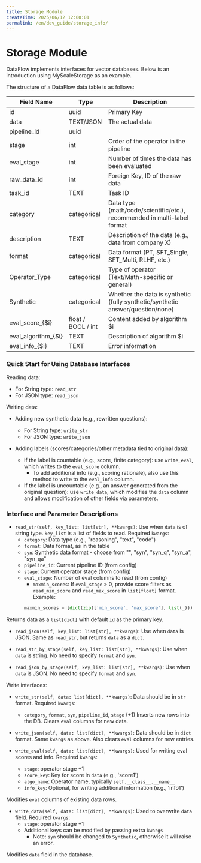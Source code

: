 ```yaml
---
title: Storage Module
createTime: 2025/06/12 12:00:01
permalink: /en/dev_guide/storage_info/
---
```


# Storage Module

DataFlow implements interfaces for vector databases. Below is an introduction using MyScaleStorage as an example.

The structure of a DataFlow data table is as follows:

| Field Name           | Type               | Description                                                                 |
|----------------------|--------------------|-----------------------------------------------------------------------------|
| id                   | uuid               | Primary Key                                                                 |
| data                 | TEXT/JSON          | The actual data                                                             |
| pipeline_id          | uuid               |                                                                             |
| stage                | int                | Order of the operator in the pipeline                                       |
| eval_stage           | int                | Number of times the data has been evaluated                                 |
| raw_data_id          | int                | Foreign Key, ID of the raw data                                             |
| task_id              | TEXT               | Task ID                                                                     |
| category             | categorical        | Data type (math/code/scientific/etc.), recommended in multi-label format   |
| description          | TEXT               | Description of the data (e.g., data from company X)                         |
| format               | categorical        | Data format (PT, SFT_Single, SFT_Multi, RLHF, etc.)                         |
| Operator_Type        | categorical        | Type of operator (Text/Math-specific or general)                            |
| Synthetic            | categorical        | Whether the data is synthetic (fully synthetic/synthetic answer/question/none) |
| eval_score_{\$i}      | float / BOOL / int | Content added by algorithm $i                                               |
| eval_algorithm_{\$i}  | TEXT               | Description of algorithm $i                                                 |
| eval_info_{\$i}       | TEXT               | Error information                                                           |

### Quick Start for Using Database Interfaces

Reading data:
- For String type: `read_str`
- For JSON type: `read_json`

Writing data:
- Adding new synthetic data (e.g., rewritten questions):
  * For String type: `write_str`
  * For JSON type: `write_json`

- Adding labels (scores/categories/other metadata tied to original data):
  * If the label is countable (e.g., score, finite category): use `write_eval`, which writes to the `eval_score` column.
    + To add additional info (e.g., scoring rationale), also use this method to write to the `eval_info` column.
  * If the label is uncountable (e.g., an answer generated from the original question): use `write_data`, which modifies the `data` column and allows modification of other fields via parameters.

### Interface and Parameter Descriptions

- `read_str(self, key_list: list[str], **kwargs)`: Use when `data` is of string type. `key_list` is a list of fields to read. Required `kwargs`:
  * `category`: Data type (e.g., "reasoning", "text", "code")
  * `format`: Data format, as in the table
  * `syn`: Synthetic data format - choose from "", "syn", "syn_q", "syn_a", "syn_qa"
  * `pipeline_id`: Current pipeline ID (from config)
  * `stage`: Current operator stage (from config)
  * `eval_stage`: Number of eval columns to read (from config)
    + `maxmin_scores`: If `eval_stage` > 0, provide score filters as `read_min_score` and `read_max_score` in `list[float]` format. Example:
    ```python
    maxmin_scores = [dict(zip(['min_score', 'max_score'], list(_))) for _ in zip(self.read_min_score, self.read_max_score)]
    ```

Returns data as a `list[dict]` with default `id` as the primary key.

- `read_json(self, key_list: list[str], **kwargs)`: Use when `data` is JSON. Same as `read_str`, but returns `data` as a `dict`.

- `read_str_by_stage(self, key_list: list[str], **kwargs)`: Use when `data` is string. No need to specify `format` and `syn`.

- `read_json_by_stage(self, key_list: list[str], **kwargs)`: Use when `data` is JSON. No need to specify `format` and `syn`.

Write interfaces:

- `write_str(self, data: list[dict], **kwargs)`: Data should be in `str` format. Required `kwargs`:
  * `category`, `format`, `syn`, `pipeline_id`, `stage` (+1)
Inserts new rows into the DB. Clears `eval` columns for new data.

- `write_json(self, data: list[dict], **kwargs)`: Data should be in `dict` format. Same `kwargs` as above. Also clears `eval` columns for new entries.

- `write_eval(self, data: list[dict], **kwargs)`: Used for writing eval scores and info. Required `kwargs`:
  * `stage`: operator stage +1
  * `score_key`: Key for score in `data` (e.g., 'score1')
  * `algo_name`: Operator name, typically `self.__class__.__name__`
  * `info_key`: Optional, for writing additional information (e.g., 'info1')

Modifies `eval` columns of existing data rows.

- `write_data(self, data: list[dict], **kwargs)`: Used to overwrite `data` field. Required `kwargs`:
  * `stage`: operator stage +1
  * Additional keys can be modified by passing extra `kwargs`
    + Note: `syn` should be changed to `Synthetic`, otherwise it will raise an error.

Modifies `data` field in the database.

